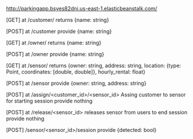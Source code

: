 http://parkingapp.bsyes82dni.us-east-1.elasticbeanstalk.com/


[GET] at /customer/<id>
returns {name: string}

[POST] at /customer
provide {name: string}

[GET] at /owner/<id>
returns {name: string}

[POST] at /owner
provide {name: string}

[GET] at /sensor/<id>
returns {owner: string, address: string, location: {type: Point, coordinates: [double, double]}, hourly_rental: float}

[POST] at /sensor
provide {owner: string, address: string}

[POST] at /assign/<customer_id>/<sensor_id>
Assing customer to sensor for starting session provide nothing

[POST] at /release/<sensor_id>
releases sensor from users to end session provide nothing 

[POST] /sensor/<sensor_id>/session
provide {detected: bool}

